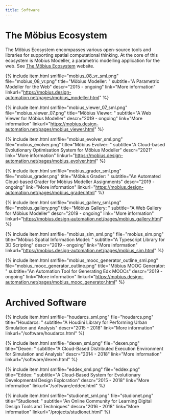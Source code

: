 ```yaml
---
title: Software
---
```


# The Möbius Ecosystem

The Möbius Ecosystem encompasses various open-source tools and libraries for supporting spatial
computational thinking. At the core of this ecosystem is Möbius Modeller, a parametric modelling
application for the web. See [The Möbius Ecosystem](https://mobius.design-automation.net) website.

{% include item.html
    smlfile="mobius_08_vr_sml.png" file="mobius_08_vr.png"
    title="Möbius Modeller: "
    subtitle="A Parametric Modeller for the Web"
    descr="2015 - ongoing"
    link="More information" linkurl="https://mobius.design-automation.net/pages/mobius_modeller.html"
%}

{% include item.html
    smlfile="mobius_viewer_07_sml.png" file="mobius_viewer_07.png"
    title="Möbius Viewer: "
    subtitle="A Web Viewer for Möbius Modeller"
    descr="2019 - ongoing"
    link="More information" linkurl="https://mobius.design-automation.net/pages/mobius_viewer.html"
%}

{% include item.html
    smlfile="mobius_evolver_sml.png" file="mobius_evolver.png"
    title="Möbius Evolver: "
    subtitle="A Cloud-based Evolutionary Optimisation System for Möbius Modeller"
    descr="2021"
    link="More information" linkurl="https://mobius.design-automation.net/pages/mobius_evolver.html"
%}

{% include item.html
    smlfile="mobius_grader_sml.png" file="mobius_grader.png"
    title="Möbius Grader: "
    subtitle="An Automated Cloud-based Grader for Möbius Modeller Assignments"
    descr="2019 - ongoing"
    link="More information" linkurl="https://mobius.design-automation.net/pages/mobius_grader.html"
%}

{% include item.html
    smlfile="mobius_gallery_sml.png" file="mobius_gallery.png"
    title="Möbius Gallery: "
    subtitle="A Web Gallery for Möbius Modeller"
    descr="2019 - ongoing"
    link="More information" linkurl="https://mobius.design-automation.net/pages/mobius_gallery.html"
%}

{% include item.html
    smlfile="mobius_sim_sml.png" file="mobius_sim.png"
    title="Möbius Spatial Information Model: "
    subtitle="A Typescript Library for 3D Scripting"
    descr="2019 - ongoing"
    link="More information" linkurl="https://mobius.design-automation.net/pages/mobius_sim.html"
%}

{% include item.html
    smlfile="mobius_mooc_generator_outline_sml.png" file="mobius_mooc_generator_outline.png"
    title="Möbius MOOC Generator: "
    subtitle="An Automation Tool for Generating Edx MOOCs"
    descr="2019 - ongoing"
    link="More information" linkurl="https://mobius.design-automation.net/pages/mobius_mooc_generator.html"
%}

# Archived Software

{% include item.html
    smlfile="houdarcs_sml.png" file="houdarcs.png"
    title="Houdarcs: "
    subtitle="A Houdini Library for Performing Urban Simulation and Analysis"
    descr="2015 - 2018"
    link="More information" linkurl="/software/houdarcs.html"
%}

{% include item.html
    smlfile="dexen_sml.png" file="dexen.png"
    title="Dexen: "
    subtitle="A Cloud-Based Distributed Execution Environment for Simulation and Analysis"
    descr="2014 - 2018"
    link="More information" linkurl="/software/dexen.html"
%}

{% include item.html
    smlfile="eddex_sml.png" file="eddex.png"
    title="Eddex: "
    subtitle="A Cloud-Based System for Evolutionary Developmental Design Exploration"
    descr="2015 - 2018"
    link="More information" linkurl="/software/eddex.html"
%}

{% include item.html
    smlfile="studionet_sml.png" file="studionet.png"
    title="Studionet: "
    subtitle="An Online Community for Learning Digital Design Tools and Techniques"
    descr="2016 - 2018"
    link="More information" linkurl="/projects/studionet.html"
%}
